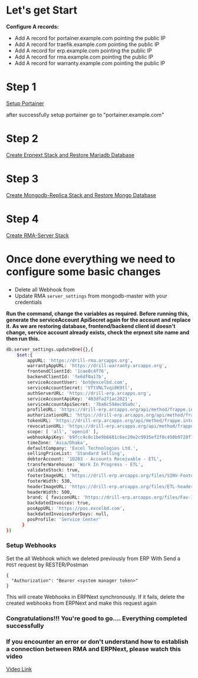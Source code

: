 # Let's get Start

**Configure A records:**

- Add A record for portainer.example.com pointing the public IP
- Add A record for traefik.example.com pointing the public IP
- Add A record for erp.example.com pointing the public IP
- Add A record for rma.example.com pointing the public IP
- Add A record for warranty.example.com pointing the public IP

# Step 1

[ Setup Portainer]('./portainer/portainer.md')

after successfully setup portainer
go to "portainer.example.com"

# Step 2

[ Create Erpnext Stack and Restore Mariadb Database]('./yaml/erpnext.md')

# Step 3

[ Create Mongodb-Replica Stack and Restore Mongo Database]('./yaml/mongo.md')

# Step 4

[ Create RMA-Server Stack]('./yaml/rma-server.md')

# Once done everything we need to configure some basic changes

###

- Delete all Webhook from
- Update RMA `server_settings` from mongodb-master with your credentials

**Run the command, change the variables as required. Before running this, generate the serviceAccount ApiSecret again for the account and replace it. As we are restoring database, frontend/backend client id doesn't change, service account already exists, check the erpnext site name and then run this.**

```bash
db.server_settings.updateOne({},{
	$set:{
        appURL: 'https://drill-rma.arcapps.org',
        warrantyAppURL: 'https://drill-warranty.arcapps.org',
        frontendClientId: '1cae8c4f76',
        backendClientId: 'fe6df0a17b',
        serviceAccountUser: 'bot@excelbd.com',
        serviceAccountSecret: 'VTtVNLTvqi0K9tl',
        authServerURL: 'https://drill-erp.arcapps.org',
        serviceAccountApiKey: '403dfa271ac2021',
        serviceAccountApiSecret: '7ba6c594ec95a0c',
        profileURL: 'https://drill-erp.arcapps.org/api/method/frappe.integrations.oauth2.openid_profile',
        authorizationURL: 'https://drill-erp.arcapps.org/api/method/frappe.integrations.oauth2.authorize',
        tokenURL: 'https://drill-erp.arcapps.org/api/method/frappe.integrations.oauth2.get_token',
        revocationURL: 'https://drill-erp.arcapps.org/api/method/frappe.integrations.oauth2.revoke_token',
        scope: [ 'all', 'openid' ],
        webhookApiKey: 'b9fcc4c8c1be9b6681c6ec20e2c9935ef2f8c450b9728f7c7e00bbfc38076a00f3740cdbad884c97d64db24389e15dae0156590ee840ffa54d3348fd827d79d0',
        timeZone: 'Asia/Dhaka',
        defaultCompany: 'Excel Technologies Ltd.',
        sellingPriceList: 'Standard Selling',
        debtorAccount: '10203 - Accounts Receivable - ETL',
        transferWarehouse: 'Work In Progress - ETL',
        validateStock: true,
        footerImageURL: 'https://drill-erp.arcapps.org/files/SINV-Footer.jpg',
        footerWidth: 530,
        headerImageURL: 'https://drill-erp.arcapps.org/files/ETL-header.jpg',
        headerWidth: 500,
        brand: { faviconURL: 'https://drill-erp.arcapps.org/files/Fav-Icon.png' },
        backdatedInvoices: true,
        posAppURL: 'https://pos.excelbd.com',
        backdatedInvoicesForDays: null,
        posProfile: 'Service Center'
      }
})
```

### Setup Webhooks

Set the all Webhook which we deleted previously from ERP With Send a `POST` request by RESTER/Postman

```tsx
{
  "Authorization": "Bearer <system manager token>"
}

```

This will create Webhooks in ERPNext synchronously. If it fails, delete the created webhooks from ERPNext and make this request again

### Congratulations!!! You're good to go.... Everything completed successfully

### If you encounter an error or don't understand how to establish a connection between RMA and ERPNext, please watch this video

[Video Link](https://www.youtube.com/watch?v=Vk1iF7Lam3g)
